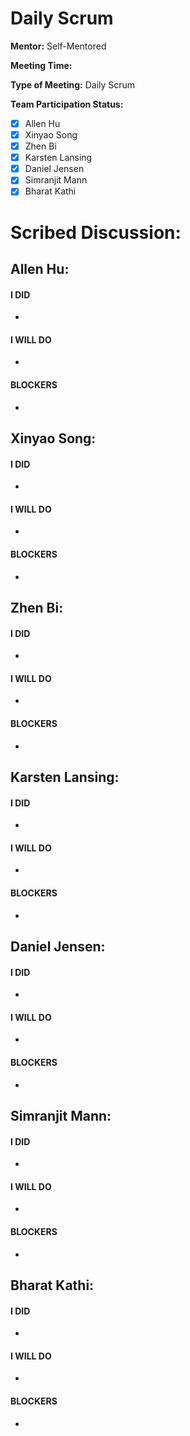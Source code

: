 # Daily Scrum

**Mentor:** Self-Mentored

**Meeting Time:** 

**Type of Meeting:** Daily Scrum

**Team Participation Status:** 
- [x] Allen Hu 
- [x] Xinyao Song 
- [x] Zhen Bi 
- [x] Karsten Lansing 
- [x] Daniel Jensen 
- [x] Simranjit Mann 
- [x] Bharat Kathi

# **Scribed Discussion:**

## **Allen Hu:**  
#### **I DID**  
- 

#### **I WILL DO**  
- 

#### **BLOCKERS**  
- 

## **Xinyao Song:**  
#### **I DID**  
- 

#### **I WILL DO**  
- 

#### **BLOCKERS**  
- 

## **Zhen Bi:**  
#### **I DID**  
- 

#### **I WILL DO**  
- 

#### **BLOCKERS**  
- 

## **Karsten Lansing:**  
#### **I DID**  
- 

#### **I WILL DO**  
- 

#### **BLOCKERS**  
- 

## **Daniel Jensen:**  
#### **I DID**  
- 

#### **I WILL DO**  
- 

#### **BLOCKERS**  
-

## **Simranjit Mann:**  
#### **I DID**  
- 

#### **I WILL DO**  
- 

#### **BLOCKERS**  
-

## **Bharat Kathi:**  
#### **I DID**  
- 

#### **I WILL DO**  
- 

#### **BLOCKERS** 
-
